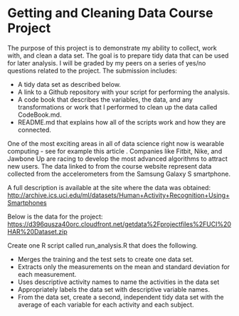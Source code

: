 # Getting and Cleaning Data Course Project

The purpose of this project is to demonstrate my ability to collect, work with, and clean a data set. The goal is to prepare tidy data that can be used for later analysis. I will be graded by my peers on a series of yes/no questions related to the project. The submission includes:
* A tidy data set as described below.
* A link to a Github repository with your script for performing the analysis.
* A code book that describes the variables, the data, and any transformations or work that I performed to clean up the data called CodeBook.md. 
* README.md that explains how all of the scripts work and how they are connected.

One of the most exciting areas in all of data science right now is wearable computing - see for example this article . Companies like Fitbit, Nike, and Jawbone Up are racing to develop the most advanced algorithms to attract new users. The data linked to from the course website represent data collected from the accelerometers from the Samsung Galaxy S smartphone. 

A full description is available at the site where the data was obtained:
http://archive.ics.uci.edu/ml/datasets/Human+Activity+Recognition+Using+Smartphones

Below is the data for the project:
https://d396qusza40orc.cloudfront.net/getdata%2Fprojectfiles%2FUCI%20HAR%20Dataset.zip

Create one R script called run_analysis.R that does the following.
* Merges the training and the test sets to create one data set.
* Extracts only the measurements on the mean and standard deviation for each measurement.
* Uses descriptive activity names to name the activities in the data set
* Appropriately labels the data set with descriptive variable names.
* From the data set, create a second, independent tidy data set with the average of each variable for each activity and each subject.

